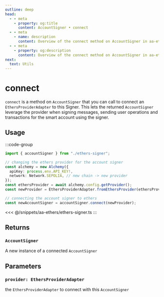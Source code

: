 ```yaml
---
outline: deep
head:
  - - meta
    - property: og:title
      content: AccountSigner • connect
  - - meta
    - name: description
      content: Overview of the connect method on AccountSigner in aa-ethers
  - - meta
    - property: og:description
      content: Overview of the connect method on AccountSigner in aa-ethers
next:
  text: Utils
---
```


# connect

`connect` is a method on `AccountSigner` that you can call to connect an `EthersProviderAdapter` to this Signer. This lets the returned `AccountSigner` leverage the provider when signing messages, sending user operations and transactions for the smart account using the signer.

## Usage

:::code-group

```ts [example.ts]
import { accountSigner } from "./ethers-signer";

// changing the ethers provider for the account signer
const alchemy = new Alchemy({
  apiKey: process.env.API_KEY!,
  network: Network.SEPOLIA, // new chain -> new provider
});
const ethersProvider = await alchemy.config.getProvider();
const newProvider = EthersProviderAdapter.fromEthersProvider(ethersProvider);

// connecting the account signer to ethers
const newAccountSigner = accountSigner.connect(newProvider);
```

<<< @/snippets/aa-ethers/ethers-signer.ts
:::

## Returns

### `AccountSigner`

A new instance of a connected `AccountSigner`

## Parameters

### `provider: EthersProviderAdapter`

the `EthersProviderAdapter` to connect with this `AccountSigner`
